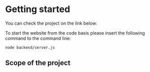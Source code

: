 # Getting started

You can check the project on the link below:



To start the website from the code basis please insert the following command to the command line:

`node backend/server.js`

## Scope of the project

